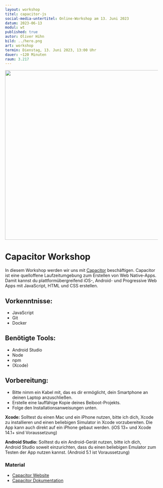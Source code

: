 ```yaml
---
layout: workshop
titel: capacitor-js
social-media-untertitel: Online-Workshop am 13. Juni 2023
datum: 2023-06-13
modul: wt
published: true
autor: Oliver Hihn
bild: ../hero.png
art: workshop
termin: Dienstag, 13. Juni 2023, 13:00 Uhr
dauer: ~120 Minuten
raum: 3.217
---
```


<img src="https://user-images.githubusercontent.com/236501/105104854-e5e42e80-5a67-11eb-8cb8-46fccb079062.png" width="560" />

<br>

# Capacitor Workshop

In diesem Workshop werden wir uns mit [Capacitor](https://capacitorjs.com/) beschäftigen. Capacitor ist eine quelloffene Laufzeitumgebung zum Erstellen von Web Native-Apps. Damit kannst du plattformübergreifend iOS-, Android- und Progressive Web Apps mit JavaScript, HTML und CSS erstellen.

## Vorkenntnisse:
- JavaScript
- Git
- Docker

## Benötigte Tools:
- Android Studio
- Node
- npm
- (Xcode)

## Vorbereitung:
- Bitte nimm ein Kabel mit, das es dir ermöglicht, dein Smartphone an deinen Laptop anzuschließen.
- Erstelle eine lauffähige Kopie deines Beiboot-Projekts.
- Folge den Installationsanweisungen unten.

**Xcode:** Solltest du einen Mac und ein iPhone nutzen, bitte ich dich, Xcode zu installieren und einen beliebigen Simulator in Xcode vorzubereiten. Die App kann auch direkt auf ein iPhone gebaut werden. (iOS 13+ und Xcode 14.1+ sind Voraussetzung)

**Android Studio:** Solltest du ein Android-Gerät nutzen, bitte ich dich, Android Studio soweit einzurichten, dass du einen beliebigen Emulator zum Testen der App nutzen kannst. (Android 5.1 ist Voraussetzung)

### Material
- [Capacitor Website](https://capacitorjs.com/)
- [Capacitor Dokumentation](https://capacitorjs.com/docs)
